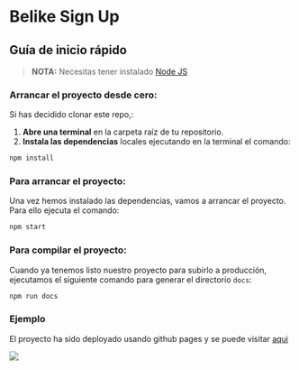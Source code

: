 # Belike Sign Up

## Guía de inicio rápido

> **NOTA:** Necesitas tener instalado [Node JS](https://nodejs.org/)

### Arrancar el proyecto desde cero:

Si has decidido clonar este repo,:
1. **Abre una terminal** en la carpeta raíz de tu repositorio.
1. **Instala las dependencias** locales ejecutando en la terminal el comando:

```bash
npm install
```

### Para arrancar el proyecto:

Una vez hemos instalado las dependencias, vamos a arrancar el proyecto. Para ello ejecuta el comando:

```bash
npm start
```

### Para compilar el proyecto:

Cuando ya tenemos listo nuestro proyecto para subirlo a producción, ejecutamos el siguiente comando para generar el directorio `docs`:

```bash
npm run docs
```

### Ejemplo

El proyecto ha sido deployado usando github pages y se puede visitar [aqui](https://luciamezquida.github.io/prueba-belike/)

<img src="https://i.postimg.cc/yYhvBTTc/Captura-de-pantalla-2021-03-16-a-las-17-44-47.png" >



